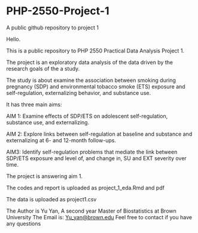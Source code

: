 # PHP-2550-Project-1
A public github repository to project 1

Hello.

This is a public repository to PHP 2550 Practical Data Analysis Project 1.   

The project is an exploratory data analysis of the data driven by the research goals of the a study.

The study is about examine the association between smoking during pregnancy (SDP) and environmental tobacco smoke (ETS) exposure and self-regulation, externalizing behavior, and substance use.

It has three main aims:

AIM 1: Examine effects of SDP/ETS on adolescent self-regulation, substance use, and externalizing.

AIM 2: Explore links between self-regulation at baseline and substance and externalizing at 6- and 12-month follow-ups.

AIM3: Identify self-regulation problems that mediate the link between SDP/ETS exposure and level of, and change in, SU and EXT severity over time.


The project is answering aim 1.

The codes and report is uploaded as project_1_eda.Rmd and pdf

The data is uploaded as project1.csv

The Author is Yu Yan, A second year Master of Biostatistics at Brown University
The Email is: Yu_yan@brown.edu
Feel free to contact if you have any questions
